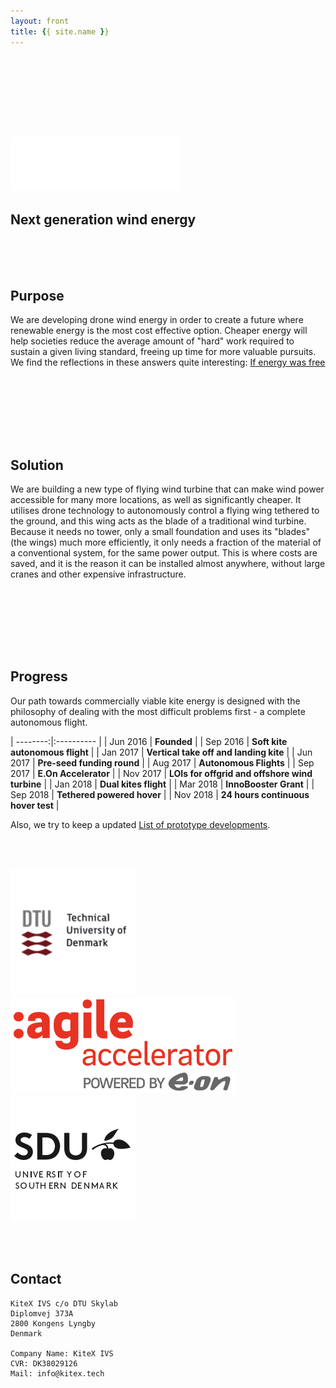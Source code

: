 ```yaml
---
layout: front
title: {{ site.name }}
---
```


<section class="page-header" id="front1">
    <div style="height: 100px;"></div>
    <h1 class="project-name"><a href="{{ site.github.url }}"><img src="/graphics/KiteXWhite.svg" alt="KiteX" style="width:270px"></a></h1>
    <h2 class="project-tagline">Next generation wind energy</h2>
    <!-- <a href="#" class="btn">View on GitHub</a> -->
</section>

<!-- PURPOSE -->

<section class="main-content front" markdown="1">
<div style="height: 50px;"></div>

## Purpose
We are developing drone wind energy in order to create a future where renewable energy is the most cost effective option. Cheaper energy will help societies reduce the average amount of "hard" work required to sustain a given living standard, freeing up time for more valuable pursuits. We find the reflections in these answers quite interesting: [If energy was free](https://www.quora.com/If-energy-was-free-and-renewable-how-would-the-economy-be-fundamentally-different-from-what-it-is-now)

<div style="height: 50px;"></div>
</section>

<!-- TOP VIEW SPACER -->

<section class="page-middle-section" id="front2">
</section>


<!-- SOLUTION  -->

<section class="main-content front" markdown="1">
<div style="height: 50px;"></div>

## Solution
We are building a new type of flying wind turbine that can make wind power accessible for many more locations, as well as significantly cheaper. It utilises drone technology to autonomously control a flying wing tethered to the ground, and this wing acts as the blade of a traditional wind turbine. Because it needs no tower, only a small foundation and uses its "blades" (the wings) much more efficiently, it only needs a fraction of the material of a conventional system, for the same power output. This is where costs are saved, and it is the reason it can be installed almost anywhere, without large cranes and other expensive infrastructure.

<div style="height: 50px;"></div>
</section>

<!-- SVG ANIMATION -->

<section class="page-middle-section" id="front3">

<div id="drawing" style="height: 100%; max-width: 832px; margin: auto;"></div>
<script src="https://cdnjs.cloudflare.com/ajax/libs/svg.js/2.6.1/svg.js"></script>
<script src="/js/main.js"></script>

</section>

<!-- PROGRESS -->

<section class="main-content front" markdown="1">

<div style="height: 50px;"></div>


## <a name="progress-link" class="anchor"></a>Progress
Our path towards commercially viable kite energy is designed with the philosophy of dealing with the most difficult problems first - a complete autonomous flight.

| --------:|:---------- |
| Jun 2016 | **Founded** |
| Sep 2016 | **Soft kite autonomous flight** |
| Jan 2017 | **Vertical take off and landing kite** |
| Jun 2017 | **Pre-seed funding round** |
| Aug 2017 | **Autonomous Flights** |
| Sep 2017 | **E.On Accelerator** |
| Nov 2017 | **LOIs for offgrid and offshore wind turbine** |
| Jan 2018 | **Dual kites flight** |
| Mar 2018 | **InnoBooster Grant** |
| Sep 2018 | **Tethered powered hover** |
| Nov 2018 | **24 hours continuous hover test** |


Also, we try to keep a updated [List of prototype developments](/prototypes).

<div style="height: 50px;"></div>
</section>

<!-- LOGOS  -->

<section class="page-middle-section" id="front5">
<div id="logoBox">
    <div class="logoTB"><span class="helper"></span><img src="/graphics/DTUlogo.svg" /></div>
    <div class="logoTB"><span class="helper"></span><img src="/graphics/swe-360x154-agile-logo.png" /></div>
    <div class="logoTB"><span class="helper"></span><img src="/graphics/SDULogo.svg" /></div>
</div>

</section>


<!-- CONTACT  -->

<section class="main-content front" markdown="1">

<div style="height: 50px;"></div>

## <a name="contact-link" class="anchor"></a>Contact


```
KiteX IVS c/o DTU Skylab
Diplomvej 373A
2800 Kongens Lyngby
Denmark

Company Name: KiteX IVS
CVR: DK38029126
Mail: info@kitex.tech
```

</section>
